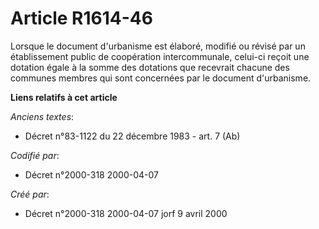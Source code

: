 # Article R1614-46

Lorsque le document d'urbanisme est élaboré, modifié ou révisé par un établissement public de coopération intercommunale,
celui-ci reçoit une dotation égale à la somme des dotations que recevrait chacune des communes membres qui sont concernées
par le document d'urbanisme.

**Liens relatifs à cet article**

_Anciens textes_:

  - Décret n°83-1122 du 22 décembre 1983 - art. 7 (Ab)

_Codifié par_:

  - Décret n°2000-318 2000-04-07

_Créé par_:

  - Décret n°2000-318 2000-04-07 jorf 9 avril 2000
